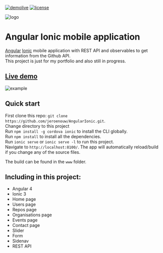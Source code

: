 [![demolive](https://img.shields.io/badge/demo-live-green.svg)](http://angularionic.jerouw.nl/)
[![license](https://img.shields.io/npm/l/express.svg)](https://github.com/jeroenouw/AngularIonic/blob/master/LICENSE/)

![logo](https://jerouw.nl/wp-content/uploads/2017/07/angularionic.png "Logo") 

# Angular Ionic mobile application

[Angular](https://angular.io) [Ionic](http://ionicframework.com/) mobile application with REST API and observables to get information from the Github API.  
This project is just for my portfolio and also still in progress.

## [Live demo](http://angularionic.jerouw.nl) 
![example](https://jerouw.nl/wp-content/uploads/2017/07/ionicapplication.png "Example")

## Quick start
First clone this repo: `git clone https://github.com/jeroenouw/AngularIonic.git`.  
Change directory to this project  
Run `npm install -g cordova ionic` to install the CLI globally.  
Run `npm install` to install all the dependencies.  
Run `ionic serve` or `ionic serve -l` to run this project.  
Navigate to `http://localhost:8100/`. The app will automatically reload/build if you change any of the source files.  

The build can be found in the `www` folder.

## Including in this project:
* Angular 4
* Ionic 3
* Home page
* Users page
* Repos page
* Organisations page
* Events page
* Contact page
* Slider
* Form
* Sidenav
* REST API